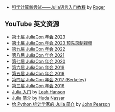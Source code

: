 - [科学计算新尝试——Julia语言入门教程](https://www.bilibili.com/video/av28178443/) by [Roger](http://discourse.juliacn.com/u/roger/summary)


## YouTube 英文资源

- [第十届 JuliaCon 年会 2023](https://www.youtube.com/playlist?list=PLP8iPy9hna6T7PRe2sucSonFsrrH-oEZC)
- [第十届 JuliaCon 年会 2023 预先录制视频](https://www.youtube.com/playlist?list=PLP8iPy9hna6Q5tiN8gX1wMgBGdqRT_ZTE)
- [第九届 JuliaCon 年会 2022](https://www.youtube.com/playlist?list=PLP8iPy9hna6TRg6qJaBLJ-FRMi9Cp7gSX)
- [第八届 JuliaCon 年会 2021](https://www.youtube.com/playlist?list=PLP8iPy9hna6Q343_8sSq4f306VGLW4TLK)
- [第七届 JuliaCon 年会 2020](https://www.youtube.com/playlist?list=PLP8iPy9hna6TXDX1I1hH_SM49zSxdnSYJ)
- [第六届 JuliaCon 年会 2019](https://www.youtube.com/playlist?list=PLP8iPy9hna6StY9tIJIUN3F_co9A0zh0H)
- [第五届 JuliaCon 年会 2018](https://www.youtube.com/playlist?list=PLP8iPy9hna6Qsq5_-zrg0NTwqDSDYtfQB)
- [第四届 JuliaCon 年会 2017 (Berkeley)](https://www.youtube.com/playlist?list=PLP8iPy9hna6QpP6vqZs408etJVECPKIev)
- [第三届 JuliaCon 年会 2016](https://www.youtube.com/playlist?list=PLP8iPy9hna6SQPwZUDtAM59-wPzCPyD_S)
- [Julia 入门](https://www.youtube.com/watch?v=pHQdSmySQ_w&list=UU6LD83Gx-mFVq9y33w0YEug)
  by [Leah Hanson](https://twitter.com/astrieanna)
- [Julia 简介](https://youtu.be/8mZRIRHAZfo) by
  [Huda Nassar](https://twitter.com/nassarhuda)
- [给 Python 统计学家的 Julia 简介](https://youtu.be/Cj6bjqS5otM) by [John Pearson](https://twitter.com/jmxpearson)
